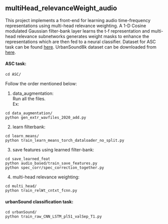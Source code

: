 ## multiHead_relevanceWeight_audio
This project implements a front-end for learning audio time-frequency representations using multi-head relevance weighting. A 1-D Cosine modulated Gaussian filter-bank layer learns the t-f representation and multi-head relevance subnetworks generates weight masks to enhance the representations which are then fed to a neural classifier. Dataset for ASC task can be found [here](https://zenodo.org/record/3819968#.YLjGSvkzZPY). 
UrbanSound8k dataset can be downloaded from [here](https://urbansounddataset.weebly.com/urbansound8k.html).

#### ASC task:
```
cd ASC/
```
Follow the order mentioned below: <br />
1. data_augmentation: <br />
Run all the files.<br />
Ex: 
```
cd data_augmentation/
python gen_extr_wavfiles_2020_add.py
```
2. learn filterbank: <br />
```
cd learn_means/
python train_learn_means_torch_dataloader_no_split.py
```
3. save features using learned filter-bank: <br />
```
cd save_learned_feat
python audio_based/train_save_features.py 
python spec_corr/spec_correction_together.py
```
4. multi-head relevance weighting:<br />
```
cd multi_head/
python train_relWt_cntxt_fcnn.py
```
#### urbanSound classification task:
```
cd urbanSound/
python train_raw_CNN_LSTM_pl51_valSep_T1.py
```
